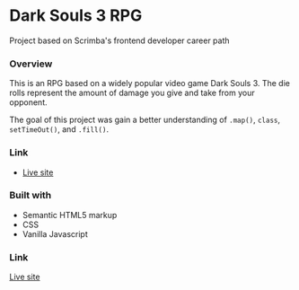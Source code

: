 # Dark Souls 3 RPG

Project based on Scrimba's frontend developer career path

### Overview

This is an RPG based on a widely popular video game Dark Souls 3. The die rolls represent the amount of damage you give and take from your opponent. 

The goal of this project was gain a better understanding of `.map()`, `class`, `setTimeOut()`, and `.fill()`.


### Link

- [Live site](https://react-travel-portfolio.vercel.app/)

### Built with 

- Semantic HTML5 markup
- CSS
- Vanilla Javascript

### Link

[Live site](https://quanglyho.github.io/scrimba_projects/role-playing-game/)
